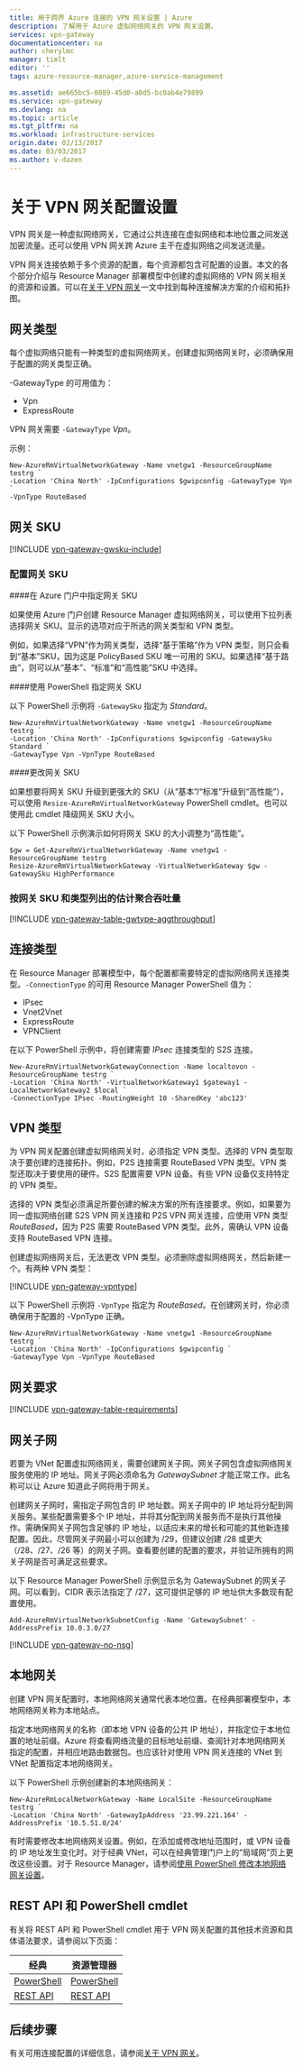 ```yaml
---
title: 用于跨界 Azure 连接的 VPN 网关设置 | Azure
description: 了解用于 Azure 虚拟网络网关的 VPN 网关设置。
services: vpn-gateway
documentationcenter: na
author: cherylmc
manager: timlt
editor: ''
tags: azure-resource-manager,azure-service-management

ms.assetid: ae665bc5-0089-45d0-a0d5-bc0ab4e79899
ms.service: vpn-gateway
ms.devlang: na
ms.topic: article
ms.tgt_pltfrm: na
ms.workload: infrastructure-services
origin.date: 02/13/2017
ms.date: 03/03/2017
ms.author: v-dazen
---
```


# 关于 VPN 网关配置设置
VPN 网关是一种虚拟网络网关，它通过公共连接在虚拟网络和本地位置之间发送加密流量。还可以使用 VPN 网关跨 Azure 主干在虚拟网络之间发送流量。

VPN 网关连接依赖于多个资源的配置，每个资源都包含可配置的设置。本文的各个部分介绍与 Resource Manager 部署模型中创建的虚拟网络的 VPN 网关相关的资源和设置。可以在[关于 VPN 网关](./vpn-gateway-about-vpngateways.md)一文中找到每种连接解决方案的介绍和拓扑图。

## <a name="gwtype"></a>网关类型
每个虚拟网络只能有一种类型的虚拟网络网关。创建虚拟网络网关时，必须确保用于配置的网关类型正确。

-GatewayType 的可用值为：

* Vpn
* ExpressRoute

VPN 网关需要 `-GatewayType` *Vpn*。

示例：

```
New-AzureRmVirtualNetworkGateway -Name vnetgw1 -ResourceGroupName testrg `
-Location 'China North' -IpConfigurations $gwipconfig -GatewayType Vpn `
-VpnType RouteBased
```

## <a name="gwsku"></a>网关 SKU
[!INCLUDE [vpn-gateway-gwsku-include](../../includes/vpn-gateway-gwsku-include.md)]

### 配置网关 SKU
####在 Azure 门户中指定网关 SKU

如果使用 Azure 门户创建 Resource Manager 虚拟网络网关，可以使用下拉列表选择网关 SKU。显示的选项对应于所选的网关类型和 VPN 类型。

例如，如果选择“VPN”作为网关类型，选择“基于策略”作为 VPN 类型，则只会看到“基本”SKU，因为这是 PolicyBased SKU 唯一可用的 SKU。如果选择“基于路由”，则可以从“基本”、“标准”和“高性能”SKU 中选择。

####使用 PowerShell 指定网关 SKU

以下 PowerShell 示例将 `-GatewaySku` 指定为 *Standard*。

```
New-AzureRmVirtualNetworkGateway -Name vnetgw1 -ResourceGroupName testrg `
-Location 'China North' -IpConfigurations $gwipconfig -GatewaySku Standard `
-GatewayType Vpn -VpnType RouteBased
```

####更改网关 SKU

如果想要将网关 SKU 升级到更强大的 SKU（从“基本”/“标准”升级到“高性能”），可以使用 `Resize-AzureRmVirtualNetworkGateway` PowerShell cmdlet。也可以使用此 cmdlet 降级网关 SKU 大小。

以下 PowerShell 示例演示如何将网关 SKU 的大小调整为“高性能”。

```
$gw = Get-AzureRmVirtualNetworkGateway -Name vnetgw1 -ResourceGroupName testrg
Resize-AzureRmVirtualNetworkGateway -VirtualNetworkGateway $gw -GatewaySku HighPerformance
```

### 按网关 SKU 和类型列出的估计聚合吞吐量
[!INCLUDE [vpn-gateway-table-gwtype-aggthroughput](../../includes/vpn-gateway-table-gwtype-aggtput-include.md)]

## <a name="connectiontype"></a>连接类型
在 Resource Manager 部署模型中，每个配置都需要特定的虚拟网络网关连接类型。`-ConnectionType` 的可用 Resource Manager PowerShell 值为：

* IPsec
* Vnet2Vnet
* ExpressRoute
* VPNClient

在以下 PowerShell 示例中，将创建需要 *IPsec* 连接类型的 S2S 连接。

```
New-AzureRmVirtualNetworkGatewayConnection -Name localtovon -ResourceGroupName testrg `
-Location 'China North' -VirtualNetworkGateway1 $gateway1 -LocalNetworkGateway2 $local `
-ConnectionType IPsec -RoutingWeight 10 -SharedKey 'abc123'
```

## <a name="vpntype"></a>VPN 类型
为 VPN 网关配置创建虚拟网络网关时，必须指定 VPN 类型。选择的 VPN 类型取决于要创建的连接拓扑。例如，P2S 连接需要 RouteBased VPN 类型。VPN 类型还取决于要使用的硬件。S2S 配置需要 VPN 设备。有些 VPN 设备仅支持特定的 VPN 类型。

选择的 VPN 类型必须满足所要创建的解决方案的所有连接要求。例如，如果要为同一虚拟网络创建 S2S VPN 网关连接和 P2S VPN 网关连接，应使用 VPN 类型 *RouteBased*，因为 P2S 需要 RouteBased VPN 类型。此外，需确认 VPN 设备支持 RouteBased VPN 连接。

创建虚拟网络网关后，无法更改 VPN 类型。必须删除虚拟网络网关，然后新建一个。有两种 VPN 类型：

[!INCLUDE [vpn-gateway-vpntype](../../includes/vpn-gateway-vpntype-include.md)]

以下 PowerShell 示例将 `-VpnType` 指定为 *RouteBased*。在创建网关时，你必须确保用于配置的 -VpnType 正确。

```
New-AzureRmVirtualNetworkGateway -Name vnetgw1 -ResourceGroupName testrg `
-Location 'China North' -IpConfigurations $gwipconfig `
-GatewayType Vpn -VpnType RouteBased
```

## <a name="requirements"></a>网关要求
[!INCLUDE [vpn-gateway-table-requirements](../../includes/vpn-gateway-table-requirements-include.md)]

## <a name="gwsub"></a>网关子网
若要为 VNet 配置虚拟网络网关，需要创建网关子网。网关子网包含虚拟网络网关服务使用的 IP 地址。网关子网必须命名为 *GatewaySubnet* 才能正常工作。此名称可以让 Azure 知道此子网将用于网关。

创建网关子网时，需指定子网包含的 IP 地址数。网关子网中的 IP 地址将分配到网关服务。某些配置需要多个 IP 地址，并将其分配到网关服务而不是执行其他操作。需确保网关子网包含足够的 IP 地址，以适应未来的增长和可能的其他新连接配置。因此，尽管网关子网最小可以创建为 /29，但建议创建 /28 或更大（/28、/27、/26 等）的网关子网。查看要创建的配置的要求，并验证所拥有的网关子网是否可满足这些要求。

以下 Resource Manager PowerShell 示例显示名为 GatewaySubnet 的网关子网。可以看到，CIDR 表示法指定了 /27，这可提供足够的 IP 地址供大多数现有配置使用。

```
Add-AzureRmVirtualNetworkSubnetConfig -Name 'GatewaySubnet' -AddressPrefix 10.0.3.0/27
```

[!INCLUDE [vpn-gateway-no-nsg](../../includes/vpn-gateway-no-nsg-include.md)]

## <a name="lng"></a>本地网关
创建 VPN 网关配置时，本地网络网关通常代表本地位置。在经典部署模型中，本地网络网关称为本地站点。

指定本地网络网关的名称（即本地 VPN 设备的公共 IP 地址），并指定位于本地位置的地址前缀。Azure 将查看网络流量的目标地址前缀、查阅针对本地网络网关指定的配置，并相应地路由数据包。也应该针对使用 VPN 网关连接的 VNet 到 VNet 配置指定本地网络网关。

以下 PowerShell 示例创建新的本地网络网关：

```
New-AzureRmLocalNetworkGateway -Name LocalSite -ResourceGroupName testrg `
-Location 'China North' -GatewayIpAddress '23.99.221.164' -AddressPrefix '10.5.51.0/24'
```

有时需要修改本地网络网关设置。例如，在添加或修改地址范围时，或 VPN 设备的 IP 地址发生变化时。对于经典 VNet，可以在经典管理门户上的“局域网”页上更改这些设置。对于 Resource Manager，请参阅[使用 PowerShell 修改本地网络网关设置](./vpn-gateway-modify-local-network-gateway.md)。

## <a name="resources"></a>REST API 和 PowerShell cmdlet
有关将 REST API 和 PowerShell cmdlet 用于 VPN 网关配置的其他技术资源和具体语法要求，请参阅以下页面：

| **经典** | **资源管理器** |
| --- | --- |
| [PowerShell](https://msdn.microsoft.com/zh-cn/library/mt270335.aspx) |[PowerShell](https://msdn.microsoft.com/zh-cn/library/mt163510.aspx) |
| [REST API](https://msdn.microsoft.com/zh-cn/library/jj154113.aspx) |[REST API](https://msdn.microsoft.com/zh-cn/library/mt163859.aspx) |

## 后续步骤
有关可用连接配置的详细信息，请参阅[关于 VPN 网关](./vpn-gateway-about-vpngateways.md)。

<!---HONumber=Mooncake_0227_2017-->
<!--Update_Description: wording update-->